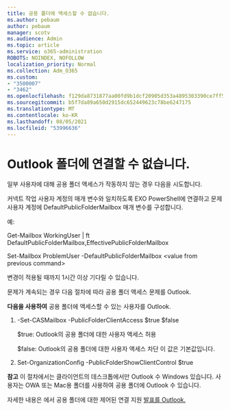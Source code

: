 ```yaml
---
title: 공용 폴더에 액세스할 수 없습니다.
ms.author: pebaum
author: pebaum
manager: scotv
ms.audience: Admin
ms.topic: article
ms.service: o365-administration
ROBOTS: NOINDEX, NOFOLLOW
localization_priority: Normal
ms.collection: Adm_O365
ms.custom:
- "3500007"
- "3462"
ms.openlocfilehash: f129da8731877aa00fd9b1dcf20905d353a4895303390ce7ff5642a8ff3ccbc2
ms.sourcegitcommit: b5f7da89a650d2915dc652449623c78be6247175
ms.translationtype: MT
ms.contentlocale: ko-KR
ms.lasthandoff: 08/05/2021
ms.locfileid: "53996636"
---
```

# <a name="outlook-cannot-connect-to-public-folders"></a>Outlook 폴더에 연결할 수 없습니다.

일부 사용자에 대해 공용 폴더 액세스가 작동하지 않는 경우 다음을 시도합니다.

커넥트 작업 사용자 계정의 매개 변수와 일치하도록 EXO PowerShell에 연결하고 문제 사용자 계정에 DefaultPublicFolderMailbox 매개 변수를 구성합니다.

예:

Get-Mailbox WorkingUser | ft DefaultPublicFolderMailbox,EffectivePublicFolderMailbox

Set-Mailbox ProblemUser -DefaultPublicFolderMailbox \<value from previous command>

변경이 적용될 때까지 1시간 이상 기다릴 수 있습니다.

문제가 계속되는 경우 [](https://aka.ms/pfcte) 다음 절차에 따라 공용 폴더 액세스 문제를 Outlook.
 
**다음을 사용하여** 공용 폴더에 액세스할 수 있는 사용자를 Outlook.

1.  -Set-CASMailbox <mailboxname> -PublicFolderClientAccess $true $false  
      
    $true: Outlook의 공용 폴더에 대한 사용자 액세스 허용  
      
    $false: Outlook의 공용 폴더에 대한 사용자 액세스 차단 이 값은 기본값입니다.  
        
2.  Set-OrganizationConfig -PublicFolderShowClientControl $true   
      
**참고** 이 절차에서는 클라이언트의 데스크톱에서만 Outlook 수 Windows 있습니다. 사용자는 OWA 또는 Mac용 폴더를 사용하여 공용 폴더에 Outlook 수 있습니다.
 
자세한 내용은 에서 공용 폴더에 대한 제어된 연결 지원 [발표를 Outlook.](https://aka.ms/controlpf)